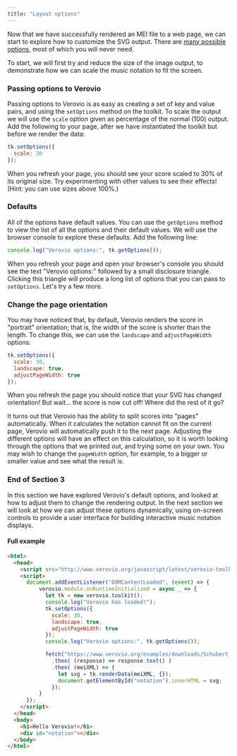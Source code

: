 ```yaml
---
title: "Layout options"
---
```


Now that we have successfully rendered an MEI file to a web page, we can start to explore how to customize the SVG output. There are [many possible options](/toolkit-reference/toolkit-options.html), most of which you will never need.

To start, we will first try and reduce the size of the image output, to demonstrate how we can scale the music notation to fit the screen.

### Passing options to Verovio

Passing options to Verovio is as easy as creating a set of key and value pairs, and using the `setOptions` method on the toolkit. To scale the output we will use the `scale` option given as percentage of the normal (100) output. Add the following to your page, after we have instantiated the toolkit but before we render the data:

```js
tk.setOptions({
  scale: 30
});
```

When you refresh your page, you should see your score scaled to 30% of its original size. Try experimenting with other values to see their effects! (Hint: you can use sizes above 100%.)

### Defaults

All of the options have default values. You can use the `getOptions` method to view the list of all the options and their default values. We will use the browser console to explore these defaults. Add the following line:

```js
console.log("Verovio options:", tk.getOptions());
```

When you refresh your page and open your browser's console you should see the text "Verovio options:" followed by a small disclosure triangle. Clicking this triangle will produce a long list of options that you can pass to `setOptions`. Let's try a few more.

### Change the page orientation

You may have noticed that, by default, Verovio renders the score in "portrait" orientation; that is, the width of the score is shorter than the length. To change this, we can use the `landscape` and `adjustPageWidth` options:

```js
tk.setOptions({
  scale: 30,
  landscape: true,
  adjustPageWidth: true
});
```

When you refresh the page you should notice that your SVG has changed orientation! But wait... the score is now cut off! Where did the rest of it go?

It turns out that Verovio has the ability to split scores into "pages" automatically. When it calculates the notation cannot fit on the current page, Verovio will automatically push it to the next page. Adjusting the different options will have an effect on this calculation, so it is worth looking through the options that we printed out, and trying some on your own. You may wish to change the `pageWidth` option, for example, to a bigger or smaller value and see what the result is.

### End of Section 3

In this section we have explored Verovio's default options, and looked at how to adjust them to change the rendering output. In the next section we will look at how we can adjust these options dynamically, using on-screen controls to provide a user interface for building interactive music notation displays.

#### Full example

```html
<html>
  <head>
    <script src="http://www.verovio.org/javascript/latest/verovio-toolkit-wasm.js" defer></script>
    <script>
      document.addEventListener("DOMContentLoaded", (event) => {
          verovio.module.onRuntimeInitialized = async _ => {
            let tk = new verovio.toolkit();
            console.log("Verovio has loaded!");
            tk.setOptions({
              scale: 30,
              landscape: true,
              adjustPageWidth: true
            });
            console.log("Verovio options:", tk.getOptions());

            fetch("https://www.verovio.org/examples/downloads/Schubert_Lindenbaum.mei")
              .then( (response) => response.text() )
              .then( (meiXML) => {
                let svg = tk.renderData(meiXML, {});
                document.getElementById("notation").innerHTML = svg;
              });
          }
      });
    </script>
  </head>
  <body>
    <h1>Hello Verovio!</h1>
    <div id="notation"></div>
  </body>
</html>
```
